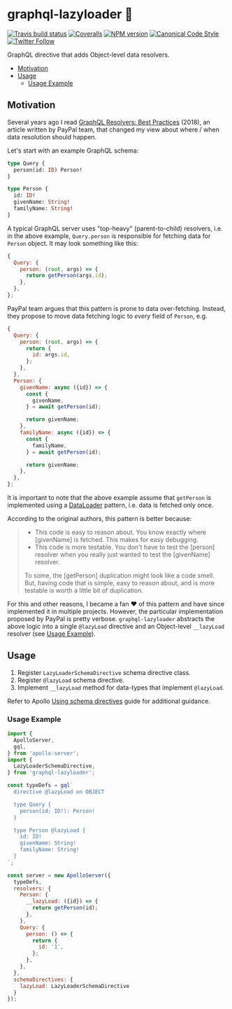 # graphql-lazyloader 🚠

[![Travis build status](https://img.shields.io/travis/com/gajus/graphql-lazyloader?style=flat-square)](https://travis-ci.com/gajus/graphql-lazyloader)
[![Coveralls](https://img.shields.io/coveralls/gajus/graphql-lazyloader.svg?style=flat-square)](https://coveralls.io/github/gajus/graphql-lazyloader)
[![NPM version](http://img.shields.io/npm/v/graphql-lazyloader.svg?style=flat-square)](https://www.npmjs.org/package/graphql-lazyloader)
[![Canonical Code Style](https://img.shields.io/badge/code%20style-canonical-blue.svg?style=flat-square)](https://github.com/gajus/canonical)
[![Twitter Follow](https://img.shields.io/twitter/follow/kuizinas.svg?style=social&label=Follow)](https://twitter.com/kuizinas)

GraphQL directive that adds Object-level data resolvers.

* [Motivation](#motivation)
* [Usage](#usage)
  * [Usage Example](#usage-example)

## Motivation

Several years ago I read [GraphQL Resolvers: Best Practices](https://medium.com/paypal-engineering/graphql-resolvers-best-practices-cd36fdbcef55) (2018), an article written by PayPal team, that changed my view about where / when data resolution should happen.

Let's start with an example GraphQL schema:

```graphql
type Query {
  person(id: ID) Person!
}

type Person {
  id: ID!
  givenName: String!
  familyName: String!
}

```

A typical GraphQL server uses "top-heavy" (parent-to-child) resolvers, i.e. in the above example, `Query.person` is responsible for fetching data for `Person` object. It may look something like this:

```js
{
  Query: {
    person: (root, args) => {
      return getPerson(args.id);
    },
  },
};

```

PayPal team argues that this pattern is prone to data over-fetching. Instead, they propose to move data fetching logic to _every_ field of `Person`, e.g.

```js
{
  Query: {
    person: (root, args) => {
      return {
        id: args.id,
      };
    },
  },
  Person: {
    givenName: async ({id}) => {
      const {
        givenName,
      } = await getPerson(id);

      return givenName;
    },
    familyName: async ({id}) => {
      const {
        familyName,
      } = await getPerson(id);

      return givenName;
    },
  },
};

```

It is important to note that the above example assume that `getPerson` is implemented using a [DataLoader](https://github.com/graphql/dataloader) pattern, i.e. data is fetched only once.

According to the original authors, this pattern is better because:

> * This code is easy to reason about. You know exactly where [givenName] is fetched. This makes for easy debugging.
> * This code is more testable. You don't have to test the [person] resolver when you really just wanted to test the [givenName] resolver.
>
> To some, the [getPerson] duplication might look like a code smell. But, having code that is simple, easy to reason about, and is more testable is worth a little bit of duplication.

For this and other reasons, I became a fan ❤️ of this pattern and have since implemented it in multiple projects. However, the particular implementation proposed by PayPal is pretty verbose. `graphql-lazyloader` abstracts the above logic into a single `@lazyLoad` directive and an Object-level `__lazyLoad` resolver (see [Usage Example](#usage-example)).

## Usage

1. Register `LazyLoaderSchemaDirective` schema directive class.
1. Register `@lazyLoad` schema directive.
1. Implement `__lazyLoad` method for data-types that implement `@lazyLoad`.

Refer to Apollo [Using schema directives](https://www.apollographql.com/docs/apollo-server/schema/directives/) guide for additional guidance.

### Usage Example

```js
import {
  ApolloServer,
  gql,
} from 'apollo-server';
import {
  LazyLoaderSchemaDirective,
} from 'graphql-lazyloader';

const typeDefs = gql`
  directive @lazyLoad on OBJECT

  type Query {
    person(id: ID!): Person!
  }

  type Person @lazyLoad {
    id: ID!
    givenName: String!
    familyName: String!
  }
`;

const server = new ApolloServer({
  typeDefs,
  resolvers: {
    Person: {
      __lazyLoad: ({id}) => {
        return getPerson(id);
      },
    },
    Query: {
      person: () => {
        return {
          id: '1',
        };
      },
    },
  },
  schemaDirectives: {
    lazyLoad: LazyLoaderSchemaDirective
  }
});

```

